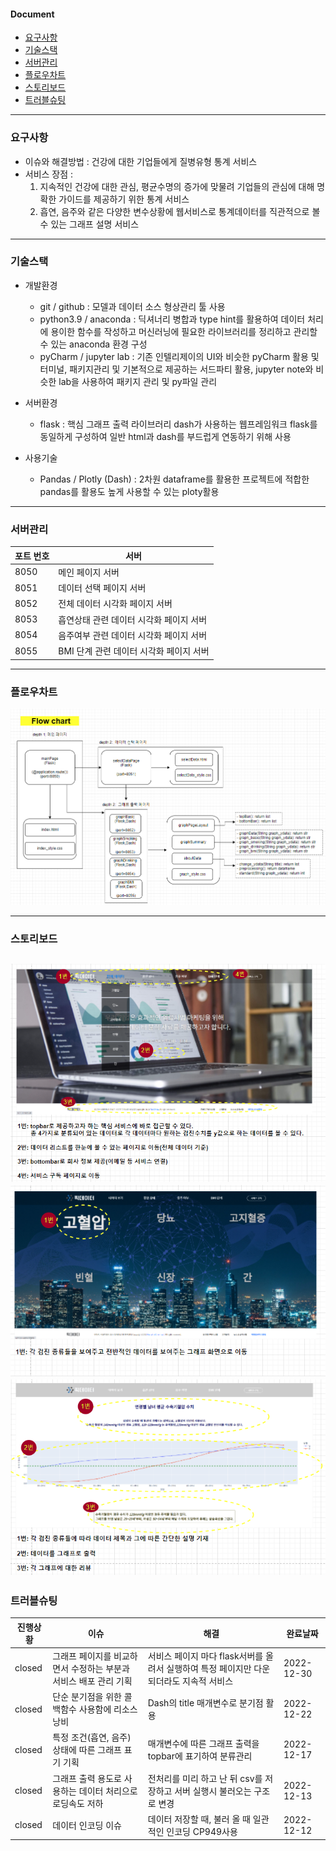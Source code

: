 #### Document
- [요구사항](#요구사항)
- [기술스택](#기술스택)
- [서버관리](#서버관리)
- [플로우차트](#플로우차트)
- [스토리보드](#스토리보드)
- [트러블슈팅](#트러블슈팅)

---
### 요구사항
- 이슈와 해결방법 : 건강에 대한 기업들에게 질병유형 통계 서비스
- 서비스 장점 : 
  1) 지속적인 건강에 대한 관심, 평균수명의 증가에 맞물려 기업들의 관심에 대해 명확한 가이드를 제공하기 위한 통계 서비스
  2) 흡연, 음주와 같은 다양한 변수상황에 웹서비스로 통계데이터를 직관적으로 볼 수 있는 그래프 설명 서비스
---
### 기술스택

- 개발환경
  - git / github : 모델과 데이터 소스 형상관리 툴 사용
  - python3.9 / anaconda : 딕셔너리 병합과 type hint를 활용하여 데이터 처리에 용이한 함수를 작성하고 머신러닝에 필요한 라이브러리를 정리하고 관리할 수 있는 anaconda 환경 구성
  - pyCharm / jupyter lab : 기존 인텔리제이의 UI와 비슷한 pyCharm 활용 및 터미널, 패키지관리 및 기본적으로 제공하는 서드파티 활용, jupyter note와 비슷한 lab을 사용하여 패키지 관리 및 py파일 관리

- 서버환경
  - flask : 핵심 그래프 출력 라이브러리 dash가 사용하는 웹프레임워크 flask를 동일하게 구성하여 일반 html과 dash를 부드럽게 연동하기 위해 사용

- 사용기술
  - Pandas / Plotly (Dash) : 2차원 dataframe를 활용한 프로젝트에 적합한 pandas를 활용도 높게 사용할 수 있는 ploty활용
---
### 서버관리
| 포트 번호  | 서버                       | 
|--------|--------------------------|
| 8050 | 메인 페이지 서버                | 
| 8051 | 데이터 선택 페이지 서버            | 
| 8052 | 전체 데이터 시각화 페이지 서버        |
| 8053 | 흡연상태 관련 데이터 시각화 페이지 서버   | 
| 8054 | 음주여부 관련 데이터 시각화 페이지 서버   |
| 8055 | BMI 단계 관련 데이터 시각화 페이지 서버 |

---
### 플로우차트
![이미지제목](/static/images/flowChart.png)

---
### 스토리보드
![이미지제목](/static/images/스토리보드1.png)
![이미지제목](/static/images/스토리보드2.png)
![이미지제목](/static/images/스토리보드3.png)
---
### 트러블슈팅


| 진행상황   | 이슈                         | 해결                       | 완료날짜       |
|--------|----------------------------|--------------------------|------------|
| closed | 그래프 페이지를 비교하면서 수정하는 부분과 서비스 배포 관리 기획  | 서비스 페이지 마다 flask서버를 올려서 실행하여 특정 페이지만 다운되더라도 지속적 서비스  | 2022-12-30 |_
| closed | 단순 분기점을 위한 콜백함수 사용함에 리소스 낭비 | Dash의 title 매개변수로 분기점 활용 | 2022-12-22 |
| closed | 특정 조건(흡연, 음주) 상태에 따른 그래프 표기 기획 | 매개변수에 따른 그래프 출력을 topbar에 표기하여 분류관리 | 2022-12-17 |
| closed | 그래프 출력 용도로 사용하는 데이터 처리으로 로딩속도 저하 |  전처리를 미리 하고 난 뒤 csv를 저장하고 서버 실행시 불러오는 구조로 변경 | 2022-12-13 |_
| closed | 데이터 인코딩 이슈 |데이터 저장할 때, 불러 올 때 일관적인 인코딩 CP949사용 | 2022-12-12 |